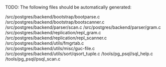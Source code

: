 TODO: 
The following files should be automatically generated:


/src/postgres/backend/bootstrap/bootparse.c
/src/postgres/backend/bootstrap/bootscanner.c
/src/postgres/backend/parser/scan.c
/src/postgres/backend/parser/gram.c
/src/postgres/backend/replication/repl_gram.c
/src/postgres/backend/replication/repl_scanner.c
/src/postgres/backend/utils/fmgrtab.c 
/src/postgres/backend/utils/misc/guc-file.c 
/src/postgres/backend/utils/sort/qsort_tuple.c 
/tools/pg_psql/sql_help.c
/tools/pg_psql/psql_scan.c
